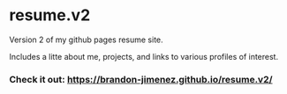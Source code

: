 # resume.v2
Version 2 of my github pages resume site.

Includes a litte about me, projects, and links to various profiles of interest.
### Check it out: https://brandon-jimenez.github.io/resume.v2/
